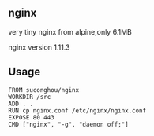 ## nginx

very tiny nginx from alpine,only 6.1MB

nginx version 1.11.3

## Usage

```
FROM suconghou/nginx
WORKDIR /src
ADD . .
RUN cp nginx.conf /etc/nginx/nginx.conf
EXPOSE 80 443
CMD ["nginx", "-g", "daemon off;"]
```
